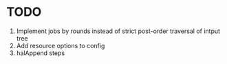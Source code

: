 # TODO

1. Implement jobs by rounds instead of strict post-order traversal of intput tree
2. Add resource options to config
3. halAppend steps